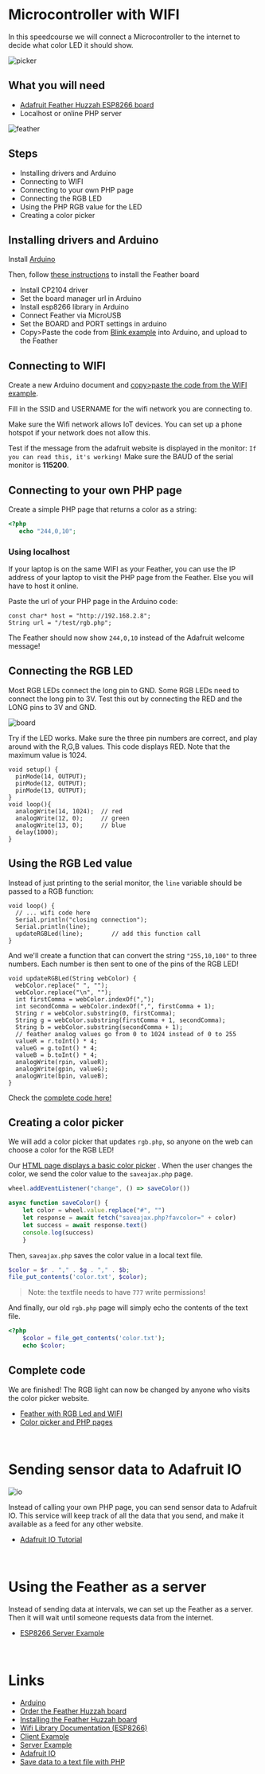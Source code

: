 # Microcontroller with WIFI

In this speedcourse we will connect a Microcontroller to the internet to decide what color LED it should show.

![picker](./colorpicker.png)

## What you will need

- [Adafruit Feather Huzzah ESP8266 board](https://learn.adafruit.com/adafruit-feather-huzzah-esp8266?view=all)
- Localhost or online PHP server

![feather](./feather.jpg)

## Steps

- Installing drivers and Arduino
- Connecting to WIFI
- Connecting to your own PHP page
- Connecting the RGB LED
- Using the PHP RGB value for the LED
- Creating a color picker

## Installing drivers and Arduino

Install [Arduino](https://www.arduino.cc)

Then, follow [these instructions](https://learn.adafruit.com/adafruit-feather-huzzah-esp8266/using-arduino-ide) to install the Feather board

 - Install CP2104 driver
 - Set the board manager url in Arduino
 - Install esp8266 library in Arduino
 - Connect Feather via MicroUSB
 - Set the BOARD and PORT settings in arduino
 - Copy>Paste the code from [Blink example](./feather/blinktest.ino) into Arduino, and upload to the Feather

## Connecting to WIFI

Create a new Arduino document and [copy>paste the code from the WIFI example](./feather/wifitest.ino).

Fill in the SSID and USERNAME for the wifi network you are connecting to.

Make sure the Wifi network allows IoT devices. You can set up a phone hotspot if your network does not allow this.

Test if the message from the adafruit website is displayed in the monitor: `If you can read this, it's working!` Make sure the BAUD of the serial monitor is **115200**.

## Connecting to your own PHP page

Create a simple PHP page that returns a color as a string:

```php
<?php
   echo "244,0,10";
```
### Using localhost

If your laptop is on the same WIFI as your Feather, you can use the IP address of your laptop to visit the PHP page from the Feather. Else you will have to host it online.

Paste the url of your PHP page in the Arduino code:

```arduino
const char* host = "http://192.168.2.8";
String url = "/test/rgb.php";
```

The Feather should now show `244,0,10` instead of the Adafruit welcome message!

## Connecting the RGB LED

Most RGB LEDs connect the long pin to GND. Some RGB LEDs need to connect the long pin to 3V. Test this out by connecting the RED and the LONG pins to 3V and GND. 

![board](feather3.png)

Try if the LED works. Make sure the three pin numbers are correct, and play around with the R,G,B values. This code displays RED. Note that the maximum value is 1024.

```arduino
void setup() {
  pinMode(14, OUTPUT);
  pinMode(12, OUTPUT);
  pinMode(13, OUTPUT);
}
void loop(){
  analogWrite(14, 1024);  // red
  analogWrite(12, 0);     // green
  analogWrite(13, 0);     // blue
  delay(1000);
}
```

## Using the RGB Led value

Instead of just printing to the serial monitor, the `line` variable should be passed to a RGB function:

```arduino
void loop() {
  // ... wifi code here
  Serial.println("closing connection");
  Serial.println(line);
  updateRGBLed(line);        // add this function call
}
```
And we'll create a function that can convert the string `"255,10,100"` to three numbers. Each number is then sent to one of the pins of the RGB LED!
```arduino
void updateRGBLed(String webColor) {
  webColor.replace(" ", "");
  webColor.replace("\n", "");
  int firstComma = webColor.indexOf(",");
  int secondComma = webColor.indexOf(",", firstComma + 1);
  String r = webColor.substring(0, firstComma);
  String g = webColor.substring(firstComma + 1, secondComma);
  String b = webColor.substring(secondComma + 1);
  // feather analog values go from 0 to 1024 instead of 0 to 255
  valueR = r.toInt() * 4;
  valueG = g.toInt() * 4;
  valueB = b.toInt() * 4;
  analogWrite(rpin, valueR);
  analogWrite(gpin, valueG);
  analogWrite(bpin, valueB);
}
```
Check the [complete code here!](./feather/feather_rgbled.ino)

## Creating a color picker

We will add a color picker that updates `rgb.php`, so anyone on the web can choose a color for the RGB LED!

Our [HTML page displays a basic color picker](./website.color.html) . When the user changes the color, we send the color value to the `saveajax.php` page.

```javascript
wheel.addEventListener("change", () => saveColor())

async function saveColor() {
    let color = wheel.value.replace("#", "")
    let response = await fetch("saveajax.php?favcolor=" + color)
    let success = await response.text()
    console.log(success)
    }
```

Then, `saveajax.php` saves the color value  in a local text file.

```php
$color = $r . "," . $g . "," . $b;
file_put_contents('color.txt', $color);
```

> Note: the textfile needs to have `777` write permissions!

And finally, our old `rgb.php` page will simply echo the contents of the text file.

```php
<?php
    $color = file_get_contents('color.txt');
    echo $color;
```

## Complete code

We are finished! The RGB light can now be changed by anyone who visits the color picker website.

- [Feather with RGB Led and WIFI](./feather/feather_rgbled.ino)
- [Color picker and PHP pages](./website)

<br>

# Sending sensor data to Adafruit IO

![io](./io.png)

Instead of calling your own PHP page, you can send sensor data to Adafruit IO. This service will keep track of all the data that you send, and make it available as a feed for any other website.

- [Adafruit IO Tutorial](https://learn.adafruit.com/adafruit-io-basics-analog-output?view=all)

<br>

# Using the Feather as a server

Instead of sending data at intervals, we can set up the Feather as a server. Then it will wait until someone requests data from the internet.

- [ESP8266 Server Example](https://arduino-esp8266.readthedocs.io/en/latest/esp8266wifi/server-examples.html)

<br>

# Links

- [Arduino](https://www.arduino.cc)
- [Order the Feather Huzzah board](https://www.adafruit.com/product/2821)
- [Installing the Feather Huzzah board](https://learn.adafruit.com/adafruit-feather-huzzah-esp8266?view=all)
- [Wifi Library Documentation (ESP8266)](https://arduino-esp8266.readthedocs.io/en/latest/)
- [Client Example](https://arduino-esp8266.readthedocs.io/en/latest/esp8266wifi/client-examples.html)
- [Server Example](https://arduino-esp8266.readthedocs.io/en/latest/esp8266wifi/server-examples.html)
- [Adafruit IO](https://learn.adafruit.com/adafruit-io-basics-analog-output?view=all)
- [Save data to a text file with PHP](https://www.w3schools.com/php/func_filesystem_file_put_contents.asp)